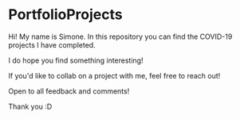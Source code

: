 # PortfolioProjects

Hi! My name is Simone. In this repository you can find the 
COVID-19 projects I have completed. 

I do hope you find something interesting! 

If you'd like to collab on a project with me,
feel free to reach out! 

Open to all feedback and comments!

Thank you :D
